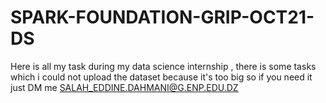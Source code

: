 # SPARK-FOUNDATION-GRIP-OCT21-DS
Here is all my task during my data science internship , there is some tasks which i could not upload the dataset because it's too big 
so if you need it just DM me
SALAH_EDDINE.DAHMANI@G.ENP.EDU.DZ

